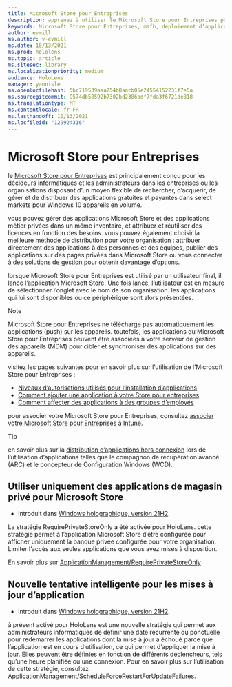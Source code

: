 ```yaml
---
title: Microsoft Store pour Entreprises
description: apprenez à utiliser le Microsoft Store pour Entreprises pour publier vos applications de réalité mixte sur votre entreprise.
keywords: Microsoft Store pour Entreprises, msfb, déploiement d’applications, Store
author: evmill
ms.author: v-evmill
ms.date: 10/13/2021
ms.prod: hololens
ms.topic: article
ms.sitesec: library
ms.localizationpriority: medium
audience: HoloLens
manager: yannisle
ms.openlocfilehash: 5bc719539aaa254b8aacb05e24554152231f7e5a
ms.sourcegitcommit: 9574db58592b7302bd2386bdf7fda3f6721de818
ms.translationtype: MT
ms.contentlocale: fr-FR
ms.lasthandoff: 10/13/2021
ms.locfileid: "129924316"
---
```

# <a name="microsoft-store-for-business"></a>Microsoft Store pour Entreprises

le [Microsoft Store pour Entreprises](/microsoft-store/microsoft-store-for-business-overview) est principalement conçu pour les décideurs informatiques et les administrateurs dans les entreprises ou les organisations disposant d’un moyen flexible de rechercher, d’acquérir, de gérer et de distribuer des applications gratuites et payantes dans select markets pour Windows 10 appareils en volume. 

vous pouvez gérer des applications Microsoft Store et des applications métier privées dans un même inventaire, et attribuer et réutiliser des licences en fonction des besoins. vous pouvez également choisir la meilleure méthode de distribution pour votre organisation : attribuer directement des applications à des personnes et des équipes, publier des applications sur des pages privées dans Microsoft Store ou vous connecter à des solutions de gestion pour obtenir davantage d’options.

lorsque Microsoft Store pour Entreprises est utilisé par un utilisateur final, il lance l’application Microsoft Store. Une fois lancé, l’utilisateur est en mesure de sélectionner l’onglet avec le nom de son organisation. les applications qui lui sont disponibles ou ce périphérique sont alors présentées.

> [!Note]
> Microsoft Store pour Entreprises ne télécharge pas automatiquement les applications (push) sur les appareils. toutefois, les applications du Microsoft Store pour Entreprises peuvent être associées à votre serveur de gestion des appareils (MDM) pour cibler et synchroniser des applications sur des appareils.

visitez les pages suivantes pour en savoir plus sur l’utilisation de l’Microsoft Store pour Entreprises :

* [Niveaux d’autorisations utilisés pour l’installation d’applications](/mem/intune/configuration/device-restrictions-windows-holographic#app-store)
* [Comment ajouter une application à votre Store pour entreprises](/mem/intune/apps/store-apps-windows)
* [Comment affecter des applications à des groupes d’employés](/mem/intune/apps/windows-store-for-business)

pour associer votre Microsoft Store pour Entreprises, consultez [associer votre Microsoft Store pour Entreprises à Intune](/mem/intune/apps/windows-store-for-business#associate-your-microsoft-store-for-business-account-with-intune).

> [!Tip]
> en savoir plus sur la [distribution d’applications hors connexion](/microsoft-store/distribute-offline-apps) lors de l’utilisation d’applications telles que le compagnon de récupération avancé (ARC) et le concepteur de Configuration Windows (WCD).

## <a name="use-only-private-store-apps-for-microsoft-store"></a>Utiliser uniquement des applications de magasin privé pour Microsoft Store

- introduit dans [Windows holographique, version 21H2](hololens-release-notes.md#windows-holographic-version-21h2).

La stratégie RequirePrivateStoreOnly a été activée pour HoloLens. cette stratégie permet à l’application Microsoft Store d’être configurée pour afficher uniquement la banque privée configurée pour votre organisation. Limiter l’accès aux seules applications que vous avez mises à disposition.

En savoir plus sur [ApplicationManagement/RequirePrivateStoreOnly](http://windows/client-management/mdm/policy-csp-applicationmanagement#applicationmanagement-requireprivatestoreonly)

## <a name="smart-retry-for-app-updates"></a>Nouvelle tentative intelligente pour les mises à jour d’application

- introduit dans [Windows holographique, version 21H2](hololens-release-notes.md#windows-holographic-version-21h2).

à présent activé pour HoloLens est une nouvelle stratégie qui permet aux administrateurs informatiques de définir une date récurrente ou ponctuelle pour redémarrer les applications dont la mise à jour a échoué parce que l’application est en cours d’utilisation, ce qui permet d’appliquer la mise à jour. Elles peuvent être définies en fonction de différents déclencheurs, tels qu’une heure planifiée ou une connexion. Pour en savoir plus sur l’utilisation de cette stratégie, consultez [ApplicationManagement/ScheduleForceRestartForUpdateFailures](/windows/client-management/mdm/policy-csp-applicationmanagement#applicationmanagement-scheduleforcerestartforupdatefailures).